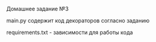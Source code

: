Домашнее задание №3

main.py содержит код декораторов согласно заданию

requirements.txt - зависимости для работы кода

